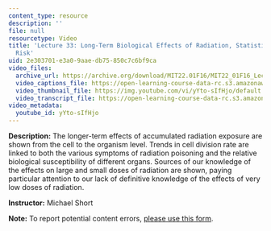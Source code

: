 ```yaml
---
content_type: resource
description: ''
file: null
resourcetype: Video
title: 'Lecture 33: Long-Term Biological Effects of Radiation, Statistics, Radiation
  Risk'
uid: 2e303701-e3a0-9aae-db75-850c7c6bf9ca
video_files:
  archive_url: https://archive.org/download/MIT22.01F16/MIT22_01F16_Lec33_300k.mp4
  video_captions_file: https://open-learning-course-data-rc.s3.amazonaws.com/22-01-introduction-to-nuclear-engineering-and-ionizing-radiation-fall-2016/cfdb21a2be7b5a4089bb8dd7f6190188_yYto-sIfHjo.vtt
  video_thumbnail_file: https://img.youtube.com/vi/yYto-sIfHjo/default.jpg
  video_transcript_file: https://open-learning-course-data-rc.s3.amazonaws.com/22-01-introduction-to-nuclear-engineering-and-ionizing-radiation-fall-2016/b881c418f5303635726816792f0727c3_yYto-sIfHjo.pdf
video_metadata:
  youtube_id: yYto-sIfHjo
---
```


**Description:** The longer-term effects of accumulated radiation exposure are shown from the cell to the organism level. Trends in cell division rate are linked to both the various symptoms of radiation poisoning and the relative biological susceptibility of different organs. Sources of our knowledge of the effects on large and small doses of radiation are shown, paying particular attention to our lack of definitive knowledge of the effects of very low doses of radiation.

**Instructor:** Michael Short

**Note:** To report potential content errors, [please use this form](https://forms.gle/8B2zcUvfCtgJdTdE7).